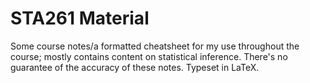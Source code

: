 # STA261 Material

Some course notes/a formatted cheatsheet for my use throughout the course; mostly contains content on statistical inference. There's no guarantee of the accuracy of these notes. Typeset in LaTeX.
